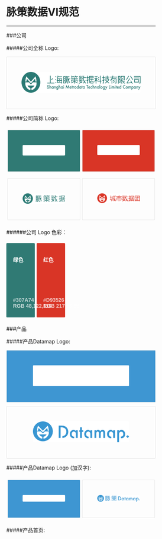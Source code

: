 # 脉策数据VI规范
---
###公司

#####公司全称 Logo:
<div class="box longbox">
	<img class="longLogo" src="../img/fullLogo.png">
</div>  

#####公司简称 Logo:
<div class="container">
	<div class="box shortbox greenInverse">
		<img class="shortLogo" src="../img/shortWhite.png">
	</div>  
	<div class="box shortbox redInverse">
		<img class="shortLogo" src="../img/cityGroupWhite.png">
	</div>  
</div> 

<div class="container">
	<div class="box shortbox">
		<img class="shortLogo" src="../img/shortLogo.png">
	</div>  
	<div class="box shortbox">
		<img class="shortLogo" src="../img/cityDataGroup.png">
	</div>  
</div>


######公司 Logo 色彩：
<div class="container">
	<div class="colorCard greenInverse">
		<p>绿色</p>
		<div class="colorCardFooter">
			<p>#307A74 <br> RGB 48,122,116</p>
		</div>
	</div>
	<div class="colorCard redInverse">
		<p>红色</p>
		<div class="colorCardFooter">
			<p>#D93526 <br> RGB 217,53,38</p>
		</div>
	</div>
	<div class="colorCard"></div>
	<div class="colorCard"></div>
	<div class="colorCard"></div>
</div>	

###产品

#####产品Datamap Logo:
<div class="box longbox blueInverse">
	<img class="longLogo" src="../img/dataMap.png">
</div>  

<div class="box longbox">
	<img class="longLogo" src="../img/dataMapBlue.png">
</div>

#####产品Datamap Logo (加汉字):
<div class="container">
	<div class="box shortbox blueInverse">
		<img class="shortLogo" src="../img/dataMapHZ.png">
	</div>  
	<div class="box shortbox">
		<img class="shortLogo" src="../img/dataMapHZBlue.png">
	</div>  
</div>

#####产品首页:



<style>
*{
	box-sizing: border-box;
	border-radius: 2px;
}
.box{
	border: 1px solid #E6E6E6;
	text-align: center;
	padding:40px;
	width: 100%;
}
.container{
	padding: 6px 0;
	display: flex;
	text-align:justify;
	justify-content:space-between;
	width: 100%;
	position: relative;
}

.shortbox{
	margin: 2.5px;
	width: 49%;
}
.longbox{
	margin: 0 0 10px 0;
}

.greenInverse{
	background-color:#307A74;
}
.redInverse{
	background-color:#D93526;
}
.blueInverse{
	background-color:#3E96D2;
}


.shortLogo{
	border: none;
	width: 200px;
}
.longLogo{
	border: none;
	width: auto;
	height:56px;
}

.colorCard{
	font-family: sans-serif;
	font-weight: 800;
	font-size: 14px;
	color: white;
	justify-content:space-between;
	width: 19%;
	height: 200px;
	padding: 20px 18px;
}

.colorCardFooter{
	opacity: 0.7;
	bottom: 15px;
	position: absolute;
}

</style>